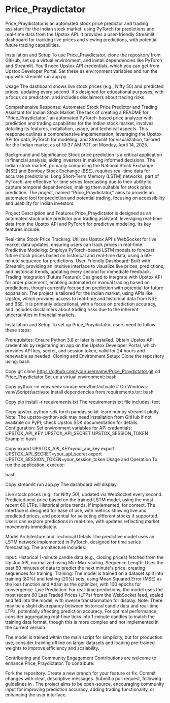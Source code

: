 # Price_Praydictator
Price_Praydictator is an automated stock price predictor and trading assistant for the Indian stock market, using PyTorch for predictions and real-time data from the Upstox API. It provides a user-friendly Streamlit dashboard for tracking live prices and viewing predictions, with potential future trading capabilities.

Installation and Setup
To use Price_Praydictator, clone the repository from GitHub, set up a virtual environment, and install dependencies like PyTorch and Streamlit. You'll need Upstox API credentials, which you can get from Upstox Developer Portal. Set these as environment variables and run the app with streamlit run app.py.

Usage
The dashboard shows live stock prices (e.g., Nifty 50) and predicted prices, updating every second. It's designed for educational purposes, with a focus on prediction, and includes disclaimers about trading risks.

Comprehensive Response: Automated Stock Price Predictor and Trading Assistant for Indian Stock Market
The task of creating a README for "Price_Praydictator," an automated PyTorch-based price analyzer with prediction and trading capabilities for the Indian stock market, involves detailing its features, installation, usage, and technical aspects. This response outlines a comprehensive implementation, leveraging the Upstox API for data, PyTorch for modeling, and Streamlit for visualization, tailored for the Indian market as of 10:37 AM PDT on Monday, April 14, 2025.

Background and Significance
Stock price prediction is a critical application in financial analysis, aiding investors in making informed decisions. The Indian stock market, primarily comprising the National Stock Exchange (NSE) and Bombay Stock Exchange (BSE), requires real-time data for accurate predictions. Long Short-Term Memory (LSTM) networks, part of PyTorch, are effective for time series forecasting due to their ability to capture temporal dependencies, making them suitable for stock price prediction. The project, named "Price_Praydictator," aims to provide an automated tool for prediction and potential trading, focusing on accessibility and usability for Indian investors.

Project Description and Features
Price_Praydictator is designed as an automated stock price predictor and trading assistant, leveraging real-time data from the Upstox API and PyTorch for predictive modeling. Its key features include:

Real-time Stock Price Tracking: Utilizes Upstox API's WebSocket for live market data updates, ensuring users can track prices in real-time.
Predictive Modeling: Employs PyTorch-based LSTM models to forecast future stock prices based on historical and real-time data, using a 60-minute sequence for predictions.
User-Friendly Dashboard: Built with Streamlit, providing an intuitive interface to visualize live prices, predictions, and historical trends, updating every second for immediate feedback.
Trading Integration (Future Feature): Designed to integrate with Upstox API for order placement, enabling automated or manual trading based on predictions, though currently focused on prediction with potential for future expansion.
The project is tailored for the Indian market, using APIs like Upstox, which provides access to real-time and historical data from NSE and BSE. It is primarily educational, with a focus on prediction accuracy, and includes disclaimers about trading risks due to the inherent uncertainties in financial markets.

Installation and Setup
To set up Price_Praydictator, users need to follow these steps:

Prerequisites: Ensure Python 3.8 or later is installed. Obtain Upstox API credentials by registering an app on the Upstox Developer Portal, which provides API key, secret, and session token, valid for 24 hours and renewable as needed.
Cloning and Environment Setup:
Clone the repository using:
bash

Copy
git clone https://github.com/yourusername/Price_Praydictator.git
cd Price_Praydictator
Set up a virtual environment:
bash

Copy
python -m venv venv
source venv/bin/activate  # On Windows: venv\Scripts\activate
Install dependencies from requirements.txt:
bash

Copy
pip install -r requirements.txt
The requirements.txt file includes:
text

Copy
upstox-python-sdk
torch
pandas
scikit-learn
numpy
streamlit
plotly
Note: The upstox-python-sdk may need installation from GitHub if not available on PyPI; check Upstox SDK documentation for details.
Configuration: Set environment variables for API credentials:
UPSTOX_API_KEY
UPSTOX_API_SECRET
UPSTOX_SESSION_TOKEN
Example:
bash

Copy
export UPSTOX_API_KEY=your_api_key
export UPSTOX_API_SECRET=your_api_secret
export UPSTOX_SESSION_TOKEN=your_session_token
Usage and Operation
To run the application, execute:

bash

Copy
streamlit run app.py
The dashboard will display:

Live stock prices (e.g., for Nifty 50), updated via WebSocket every second.
Predicted next price based on the trained LSTM model, using the most recent 60 LTPs.
Historical price trends, if implemented, for context.
The interface is designed for ease of use, with metrics showing live and predicted prices, and potential for selecting different stocks if supported. Users can explore predictions in real-time, with updates reflecting market movements immediately.

Model Architecture and Technical Details
The predictive model uses an LSTM network implemented in PyTorch, designed for time series forecasting. The architecture includes:

Input: Historical 1-minute candle data (e.g., closing prices) fetched from the Upstox API, normalized using Min-Max scaling.
Sequence Length: Uses the past 60 minutes of data to predict the next minute's price, creating sequences for training.
Training: The model is trained on a dataset split into training (80%) and testing (20%) sets, using Mean Squared Error (MSE) as the loss function and Adam as the optimizer, with 100 epochs for convergence.
Live Prediction: For real-time predictions, the model uses the most recent 60 Last Traded Prices (LTPs) from the WebSocket feed, scaled and fed into the model, with inverse transformation for display.
Note: There may be a slight discrepancy between historical candle data and real-time LTPs, potentially affecting prediction accuracy. For optimal performance, consider aggregating real-time ticks into 1-minute candles to match the training data format, though this is more complex and not implemented in the current version.

The model is trained within the main script for simplicity, but for production use, consider training offline on larger datasets and loading pre-trained weights to improve efficiency and scalability.

Contributing and Community Engagement
Contributions are welcome to enhance Price_Praydictator. To contribute:

Fork the repository.
Create a new branch for your feature or fix.
Commit changes with clear, descriptive messages.
Submit a pull request, following guidelines in .
The project aims to be open-source, encouraging community input for improving prediction accuracy, adding trading functionality, or enhancing the user interface.
